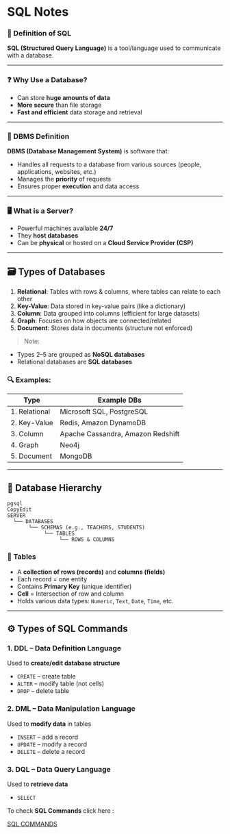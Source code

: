 # SQL Notes

### 📘 Definition of SQL

**SQL (Structured Query Language)** is a tool/language used to communicate with a database.

---

### ❓ Why Use a Database?

- Can store **huge amounts of data**
- **More secure** than file storage
- **Fast and efficient** data storage and retrieval

---

### 💾 DBMS Definition

**DBMS (Database Management System)** is software that:

- Handles all requests to a database from various sources (people, applications, websites, etc.)
- Manages the **priority** of requests
- Ensures proper **execution** and data access

---

### 🖥️ What is a Server?

- Powerful machines available **24/7**
- They **host databases**
- Can be **physical** or hosted on a **Cloud Service Provider (CSP)**

---

## 🗃️ Types of Databases

1. **Relational**: Tables with rows & columns, where tables can relate to each other
2. **Key-Value**: Data stored in key-value pairs (like a dictionary)
3. **Column**: Data grouped into columns (efficient for large datasets)
4. **Graph**: Focuses on how objects are connected/related
5. **Document**: Stores data in documents (structure not enforced)

> Note:
> 
- Types 2–5 are grouped as **NoSQL databases**
- Relational databases are **SQL databases**

### 🔍 Examples:

| Type | Example DBs |
| --- | --- |
| 1. Relational | Microsoft SQL, PostgreSQL |
| 2. Key-Value | Redis, Amazon DynamoDB |
| 3. Column | Apache Cassandra, Amazon Redshift |
| 4. Graph | Neo4j |
| 5. Document | MongoDB |

---

## 🧱 Database Hierarchy

```
pgsql
CopyEdit
SERVER
  └── DATABASES
       └── SCHEMAS (e.g., TEACHERS, STUDENTS)
            └── TABLES
                 └── ROWS & COLUMNS

```

### 📄 Tables

- A **collection of rows (records)** and **columns (fields)**
- Each record = one entity
- Contains **Primary Key** (unique identifier)
- **Cell** = Intersection of row and column
- Holds various data types: `Numeric`, `Text`, `Date`, `Time`, etc.

---

## ⚙️ Types of SQL Commands

### 1. DDL – Data Definition Language

Used to **create/edit database structure**

- `CREATE` – create table
- `ALTER` – modify table (not cells)
- `DROP` – delete table

### 2. DML – Data Manipulation Language

Used to **modify data** in tables

- `INSERT` – add a record
- `UPDATE` – modify a record
- `DELETE` – delete a record

### 3. DQL – Data Query Language

Used to **retrieve data**

- `SELECT`

To check **SQL Commands** click here : 

[SQL COMMANDS](https://www.notion.so/SQL-COMMANDS-2155d5288e8980e9b01fceed0f2eb17d?pvs=21)
